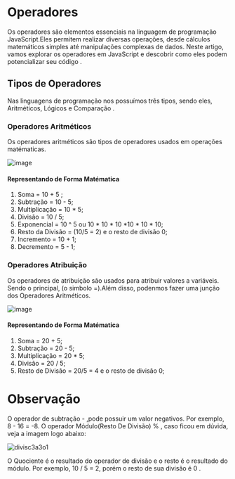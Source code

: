 # Operadores
Os operadores são elementos essenciais na linguagem de programação JavaScript.Eles permitem realizar diversas operações, desde cálculos matemáticos simples até manipulações complexas de dados. 
Neste artigo, vamos explorar os operadores em JavaScript e descobrir como eles podem potencializar seu código .

## Tipos de Operadores
Nas linguagens de programação nos possuímos três tipos, sendo eles, Aritméticos, Lógicos e Comparação .

### Operadores Aritméticos
Os operadores aritméticos são tipos de operadores usados em operações matématicas.

![image](https://github.com/user-attachments/assets/18c720c3-6746-440d-9cb4-ecc7fb049a40)

#### Representando de Forma Matématica 
1. Soma = 10 + 5 ;
2. Subtração = 10 - 5;
3. Multiplicação = 10 * 5;
4. Divisão = 10 / 5;
5. Exponencial = 10 ^ 5 ou 10 * 10 * 10 *10 * 10 * 10;
6. Resto da Divisão = (10/5 = 2) e o resto de divisão 0;
7. Incremento = 10 + 1;
8. Decremento = 5 - 1;

### Operadores Atribuição
Os operadores de atribuição são usados para atribuir valores a variáveis. Sendo o principal, (o simbolo =).Além disso, podenmos fazer uma junção dos Operadores Aritméticos.

![image](https://github.com/user-attachments/assets/dd59cf84-e467-4485-a386-802b214f44e5)

#### Representando de Forma Matématica
1. Soma = 20 + 5;
2. Subtração = 20 - 5;
3. Multiplicação = 20 * 5;
4. Divisão = 20 / 5;
5. Resto de Divisão = 20/5 = 4 e o resto de divisão 0;

# Observação 
O operador de subtração - ,pode possuir um valor negativos. Por exemplo, 8 - 16 = -8. O operador Módulo(Resto De Divisão) % , caso ficou em dúvida, veja a imagem logo abaixo:

![divisc3a3o1](https://github.com/user-attachments/assets/bf6dcdec-19c0-4564-b7c5-ffdb87a07fad)

O Quociente é o resultado do operador de divisão e o resto é o resultado do módulo. Por exemplo, 10 / 5 = 2, porém o resto de sua divisão é 0 .
